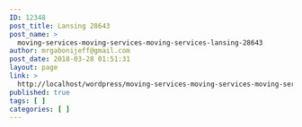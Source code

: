 ```yaml
---
ID: 12348
post_title: Lansing 28643
post_name: >
  moving-services-moving-services-moving-services-lansing-28643
author: mrgabonijeff@gmail.com
post_date: 2018-03-28 01:51:31
layout: page
link: >
  http://localhost/wordpress/moving-services-moving-services-moving-services-lansing-28643/
published: true
tags: [ ]
categories: [ ]
---
```

